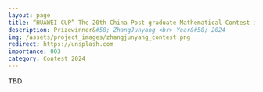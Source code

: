 ```yaml
---
layout: page
title: “HUAWEI CUP” The 20th China Post-graduate Mathematical Contest in Modeling
description: Prizewinner&#58; ZhangJunyang <br> Year&#58; 2024
img: /assets/project_images/zhangjunyang_contest.png
redirect: https://unsplash.com
importance: 003
category: Contest 2024
---
```


TBD.
